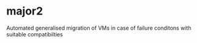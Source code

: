 # major2
Automated  generalised migration of VMs in case of failure conditons with suitable compatibilties
